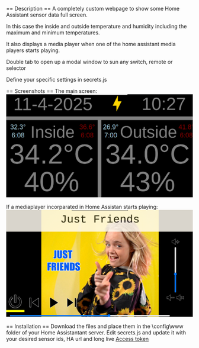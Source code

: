 == Description ==
A completely custom webpage to show some Home Assistant sensor data full screen.

In this case the inside and outside temperature and humidity including the maximum and minimum temperatures.

It also displays a media player when one of the home assistant media players starts playing.

Double tab to open up a modal window to sun any switch, remote or selector

Define your specific settings in secrets.js

== Screenshots ==
The main screen:
![main screen](https://github.com/Tsjippy/simpleScreen/blob/main/main.png?raw=true)

If a mediaplayer incorparated in Home Assistan starts playing:
![main screen](https://github.com/Tsjippy/simpleScreen/blob/main/media_player.png?raw=true)


== Installation ==
Download the files and place them in the \config\www folder of your Home Assistantant server.
Edit secrets.js and update it with your desired sensor ids, HA url and long live [Access token](https://developers.home-assistant.io/docs/auth_api/#long-lived-access-token)
